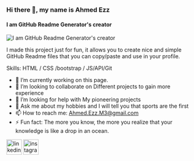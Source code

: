 ### Hi there 👋, my name is Ahmed Ezz
#### I am GitHub Readme Generator's creator
![I am GitHub Readme Generator's creator](https://media.licdn.com/dms/image/D4D16AQF0EaCabAM_pQ/profile-displaybackgroundimage-shrink_350_1400/0/1711654627240?e=1727308800&v=beta&t=yRcXqE3qd7jJaB7ICAR3-zVID3R3IinjjyIz40JdsAM)

I made this project just for fun, it allows you to create nice and simple GitHub Readme files that you can copy/paste and use in your profile.

Skills:  HTML / CSS /bootstrap / JS/API/Git 

- 🔭 I’m currently working on this page. 
- 👯 I’m looking to collaborate on Different projects to gain more experience 
- 🤔 I’m looking for help with My pioneering projects 
- 💬 Ask me about  my hobbies and I will tell you that sports are the first 
- 📫 How to reach me: Ahmed.Ezz.M3@gmail.com 
- ⚡ Fun fact: The more you know, the more you realize that your knowledge is like a drop in an ocean. 


[<img src='https://cdn.jsdelivr.net/npm/simple-icons@3.0.1/icons/linkedin.svg' alt='linkedin' height='40'>](https://www.linkedin.com/in/Ahmed-Ezz-M/)  [<img src='https://cdn.jsdelivr.net/npm/simple-icons@3.0.1/icons/instagram.svg' alt='instagram' height='40'>](https://www.instagram.com/ahmed_ezz_m/)  




<!--
**Ahmed-Ezz-GitHub/Ahmed-Ezz-GitHub** is a ✨ _special_ ✨ repository because its `README.md` (this file) appears on your GitHub profile.

Here are some ideas to get you started:

- 🔭 I’m currently working on ...
- 🌱 I’m currently learning ...
- 👯 I’m looking to collaborate on ...
- 🤔 I’m looking for help with ...
- 💬 Ask me about ...
- 📫 How to reach me: ...
- 😄 Pronouns: ...
- ⚡ Fun fact: ...
-->
